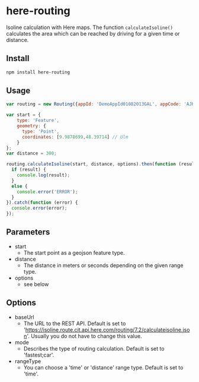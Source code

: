 # here-routing

Isoline calculation with Here maps.
The function ```calculateIsoline()``` calculates the area which can be reached by driving for a 
given time or distance.

## Install
```sh
npm install here-routing
```

## Usage
```js
var routing = new Routing({appId: 'DemoAppId01082013GAL', appCode: 'AJKnXv84fjrb0KIHawS0Tg'});

var start = {
    type: 'Feature',
    geometry: {
      type: 'Point',
      coordinates: [9.9878699,48.39714] // Ulm
    }
};
var distance = 300;

routing.calculateIsoline(start, distance, options).then(function (result) {
  if (result) {
    console.log(result);
  } 
  else {
    console.error('ERROR');
  }
}).catch(function (error) {
  console.error(error);
});
```
## Parameters
- start
    - The start point as a geojson feature type.
- distance
    - The distance in meters or seconds depending on the given range type.
- options
    - see below
    
## Options
- baseUrl
    - The URL to the REST API. Default is set to 'https://isoline.route.cit.api.here.com/routing/7.2/calculateisoline.json'.
    Usually you do not have to change this value.
- mode
    - Describes the type of routing calculation. Default is set to 'fastest;car'.
- rangeType
    - You can choose a 'time' or 'distance' range type. Default is set to 'time'.
    
